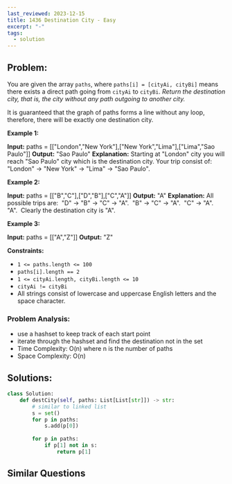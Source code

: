 ```yaml
---
last_reviewed: 2023-12-15
title: 1436 Destination City - Easy
excerpt: "-"
tags:
  - solution
---
```

## Problem:
You are given the array `paths`, where `paths[i] = [cityAi, cityBi]` means there exists a direct path going from `cityAi` to `cityBi`. _Return the destination city, that is, the city without any path outgoing to another city._

It is guaranteed that the graph of paths forms a line without any loop, therefore, there will be exactly one destination city.

**Example 1:**

**Input:** paths = [["London","New York"],["New York","Lima"],["Lima","Sao Paulo"]]
**Output:** "Sao Paulo" 
**Explanation:** Starting at "London" city you will reach "Sao Paulo" city which is the destination city. Your trip consist of: "London" -> "New York" -> "Lima" -> "Sao Paulo".

**Example 2:**

**Input:** paths = [["B","C"],["D","B"],["C","A"]]
**Output:** "A"
**Explanation:** All possible trips are: 
"D" -> "B" -> "C" -> "A". 
"B" -> "C" -> "A". 
"C" -> "A". 
"A". 
Clearly the destination city is "A".

**Example 3:**

**Input:** paths = [["A","Z"]]
**Output:** "Z"

**Constraints:**

- `1 <= paths.length <= 100`
- `paths[i].length == 2`
- `1 <= cityAi.length, cityBi.length <= 10`
- `cityAi != cityBi`
- All strings consist of lowercase and uppercase English letters and the space character.

### Problem Analysis:
- use a hashset to keep track of each start point
- iterate through the hashset and find the destination not in the set
- Time Complexity: O(n) where n is the number of paths
- Space Complexity: O(n)

## Solutions:

```python
class Solution:
    def destCity(self, paths: List[List[str]]) -> str:
        # similar to linked list
        s = set()
        for p in paths:
            s.add(p[0])
        
        for p in paths:
            if p[1] not in s:
                return p[1]
```

## Similar Questions